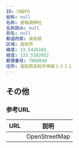 ```yaml
---
ID: CWQFU
総称: null
名称: 倉稲魂神社
名称読み: null
別名: null
都道府県: 高知県
区域: 高知市
緯度: 33.5426181
経度: 133.5102052
郵便番号: 7808040
住所: 高知県高知市神田１０３１
---
```


## その他

### 参考URL

| URL | 説明          |
| --- | ------------- |
|     | OpenStreetMap |
